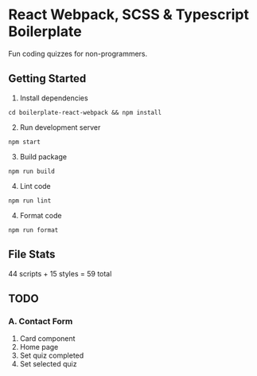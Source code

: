 # React Webpack, SCSS & Typescript Boilerplate

Fun coding quizzes for non-programmers.

## Getting Started

1. Install dependencies

```
cd boilerplate-react-webpack && npm install
```

2. Run development server

```
npm start
```

3. Build package

```
npm run build
```

4. Lint code

```
npm run lint
```

4. Format code

```
npm run format
```

## File Stats

44 scripts + 15 styles = 59 total

## TODO

### A. Contact Form

1. Card component
1. Home page
1. Set quiz completed
1. Set selected quiz
